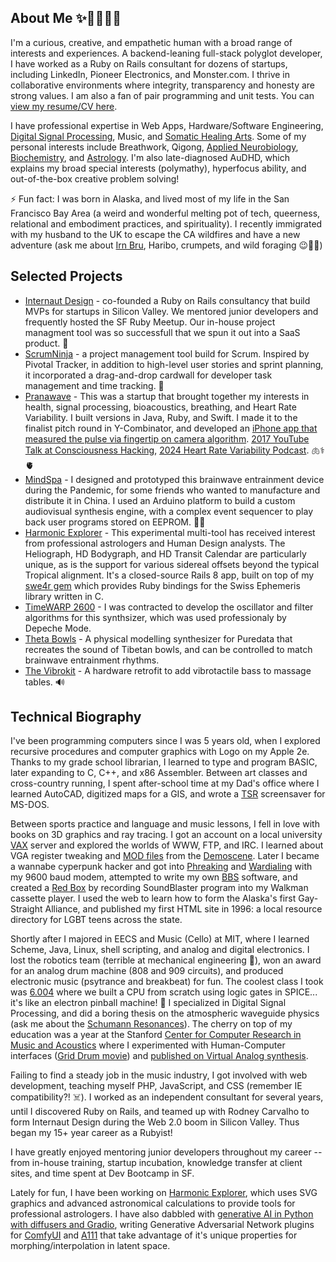 ## About Me  ✨🧠🏳️‍🌈🦄
I'm a curious, creative, and empathetic human with a broad range of interests and experiences. A backend-leaning full-stack polyglot developer, I have worked as a Ruby on Rails consultant for dozens of startups, including LinkedIn, Pioneer Electronics, and Monster.com. I thrive in collaborative environments where integrity, transparency and honesty are strong values. I am also a fan of pair programming and unit tests. You can [view my resume/CV here](https://www.dropbox.com/scl/fi/m8czq4uwaij4aooh4jn1f/DAVID-LOWENFELS-CV.pdf?rlkey=0a5qeyx99znogz15d7qnnyw6u&dl=0).

I have professional expertise in Web Apps, Hardware/Software Engineering, [Digital Signal Processing](https://soundcloud.com/lowenlabs/theta-bowls), Music, and [Somatic Healing Arts](http://fullspectrumbodywork.com). Some of my personal interests include Breathwork, Qigong, [Applied Neurobiology](http://pranawave.net), [Biochemistry](https://hypochlorous.info), and [Astrology](http://harmonic-explorer.onrender.com). I'm also late-diagnosed AuDHD, which explains my broad special interests (polymathy), hyperfocus ability, and out-of-the-box creative problem solving! 

⚡ Fun fact: I was born in Alaska, and lived most of my life in the San Francisco Bay Area (a weird and wonderful melting pot of tech, queerness, relational and embodiment practices, and spirituality). I recently immigrated with my husband to the UK to escape the CA wildfires and have a new adventure (ask me about [Irn Bru](https://www.youtube.com/watch?v=vcQgrYS61Rw), Haribo, crumpets, and wild foraging 😉🏴󠁧󠁢󠁳󠁣󠁴󠁿🏴󠁧󠁢󠁥󠁮󠁧󠁿)

## Selected Projects

- [Internaut Design](https://web.archive.org/web/20140604170316/http://internautdesign.com/ruby_on_rails_consulting) - co-founded a Ruby on Rails consultancy that build MVPs for startups in Silicon Valley. We mentored junior developers and frequently hosted the SF Ruby Meetup. Our in-house project managment tool was so successfull that we spun it out into a SaaS product. 💎
- [ScrumNinja](https://web.archive.org/web/20130605162410/http://www.scrumninja.com/scrum-software) - a project management tool build for Scrum. Inspired by Pivotal Tracker, in addition to high-level user stories and sprint planning, it incorporated a drag-and-drop cardwall for developer task management and time tracking. 🥷
- [Pranawave](http://pranawave.net) - This was a startup that brought together my interests in health, signal processing, bioacoustics, breathing, and Heart Rate Variability. I built versions in Java, Ruby, and Swift. I made it to the finalist pitch round in Y-Combinator, and developed an [iPhone app that measured the pulse via fingertip on camera algorithm](https://www.youtube.com/watch?v=qhjVVUs5u6Q). [2017 YouTube Talk at Consciousness Hacking](https://www.youtube.com/watch?v=lvb7IdhT48c), [2024 Heart Rate Variability Podcast](https://www.youtube.com/watch?v=ZV5i2Fo5DwY). 🫁⚕🫀
- [MindSpa](https://lowenlabs.org/projects/audiovisual/) - I designed and prototyped this brainwave entrainment device during the Pandemic, for some friends who wanted to manufacture and distribute it in China. I used an Arduino platform to build a custom audiovisual synthesis engine, with a complex event sequencer to play back user programs stored on EEPROM. 🧠🚥
- [Harmonic Explorer](http://harmonic-explorer.onrender.com) - This experimental multi-tool has received interest from professional astrologers and Human Design analysts. The Heliograph, HD Bodygraph, and HD Transit Calendar are particularly unique, as is the support for various sidereal offsets beyond the typical Tropical alignment. It's a closed-source Rails 8 app, built on top of my [swe4r gem](https://github.com/dfl/swe4r) which provides Ruby bindings for the Swiss Ephemeris library written in C.
- [TimeWARP 2600](https://www.airmusictech.com/virtual-instruments/timewarp-2600/) - I was contracted to develop the oscillator and filter algorithms for this synthsizer, which was used professionaly by Depeche Mode.
- [Theta Bowls](https://soundcloud.com/lowenlabs/theta-bowls) - A physical modelling synthesizer for Puredata that recreates the sound of Tibetan bowls, and can be controlled to match brainwave entrainment rhythms.
- [The Vibrokit](https://fullspectrumbodywork.com/vibrokit) - A hardware retrofit to add vibrotactile bass to massage tables. 🔊

## Technical Biography

I've been programming computers since I was 5 years old, when I explored recursive procedures and computer graphics with Logo on my Apple 2e.
Thanks to my grade school librarian, I learned to type and program BASIC, later expanding to C, C++, and x86 Assembler.
Between art classes and cross-country running, I spent after-school time at my Dad's office where I learned AutoCAD, digitized maps for a GIS, and wrote a [TSR](https://en.wikipedia.org/wiki/Terminate-and-stay-resident_program) screensaver for MS-DOS.

Between sports practice and language and music lessons, I fell in love with books on 3D graphics and ray tracing. I got an account on a local university [VAX](https://en.wikipedia.org/wiki/VAX) server and explored the worlds of WWW, FTP, and IRC. I learned about VGA register tweaking and [MOD files](https://en.wikipedia.org/wiki/MOD_(file_format)) from the [Demoscene](https://en.wikipedia.org/wiki/Demoscene). Later I became a wannabe cyperpunk hacker and got into [Phreaking](https://en.wikipedia.org/wiki/Phreaking) and [Wardialing](https://en.wikipedia.org/wiki/Wardialing) with my 9600 baud modem, attempted to write my own [BBS](https://en.wikipedia.org/wiki/Bulletin_board_system) software, and created a [Red Box](https://en.wikipedia.org/wiki/Red_box_(phreaking)) by recording SoundBlaster program into my Walkman cassette player. I used the web to learn how to form the Alaska's first Gay-Straight Alliance, and published my first HTML site in 1996: a local resource directory for LGBT teens across the state.

Shortly after I majored in EECS and Music (Cello) at MIT, where I learned Scheme, Java, Linux, shell scripting, and analog and digital electronics. I lost the robotics team (terrible at mechanical engineering 🙈), won an award for an analog drum machine (808 and 909 circuits), and produced electronic music (psytrance and breakbeat) for fun. The coolest class I took was [6.004](https://ocw.mit.edu/courses/6-004-computation-structures-spring-2017/) where we built a CPU from scratch using logic gates in SPICE... it's like an electron pinball machine! 🤯 I specialized in Digital Signal Processing, and did a boring thesis on the atmospheric waveguide physics (ask me about the [Schumann Resonances](https://en.wikipedia.org/wiki/Schumann_resonances)). The cherry on top of my education was a year at the Stanford [Center for Computer Research in Music and Acoustics](https://ccrma.stanford.edu) where I experimented with Human-Computer interfaces ([Grid Drum movie](https://www.youtube.com/watch?v=SxJYFXAJmGs)) and [published on Virtual Analog synthesis](https://secure.aes.org/forum/pubs/conventions/?elib=12340).

Failing to find a steady job in the music industry, I got involved with web development, teaching myself PHP, JavaScript, and CSS (remember IE compatibility?! ☠️). I worked as an independent consultant for several years, until I discovered Ruby on Rails, and teamed up with Rodney Carvalho to form Internaut Design during the Web 2.0 boom in Silicon Valley. Thus began my 15+ year career as a Rubyist!

I have greatly enjoyed mentoring junior developers throughout my career -- from in-house training, startup incubation, knowledge transfer at client sites, and time spent at Dev Bootcamp in SF.

Lately for fun, I have been working on [Harmonic Explorer](http://harmonic-explorer.onrender.com), which uses SVG graphics and advanced astronomical calculations to provide tools for professional astrologers. I have also dabbled with [generative AI in Python with diffusers and Gradio](https://github.com/dfl/diffusers-playground), writing Generative Adversarial Network plugins for [ComfyUI](https://github.com/dfl/ComfyUI-StyleGan) and [A111](https://github.com/dfl/sd-webui-gan-generator) that take advantage of it's unique properties for morphing/interpolation in latent space.
